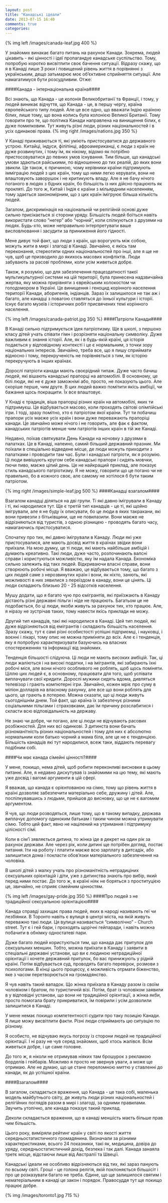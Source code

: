 ```yaml
---
layout: post
title: "Канадські ідеали"
date: 2013-07-15 16:40
comments: true
categories:  
---
```


{% img left /images/canada-leaf.jpg 400 %}

У знайомих винакає багато питань на рахунок Канади. Зокрема, людей цікавить - які цінності і ідеї пропагандуе канадське суспільство. Тому, попробую коротко висвітлити своє бачення ситуації. Відразу скажу, що я в Канаді лише 3 роки і повищений рівень життя в порівнянні з українським, дещо затьмарює моє об’єктивне сприйняття ситуації. Але намагатимуся бути розсудливим. Отже:
<!-- more -->

####Канада - інтернаціональна країна####

Всі знають, що Канада - це колонія Великобританії та Франції, і тому, у людей виникає відчуття, що Канада - це, в першу чергу, країна європейського типу людей. Але це все одно, що вважати Індію країною білих, лише тому, що вона колись була колонією Великої Британії. Тому говорити про те, що політика Канади направлена на винищення білих, є дуже помилковим.  Тут живуть різні люди, різних національностей і в усіх одинакові права.
{% img right /images/nations.jpg 350 %}

У Канаді приживаються ті, які уміють пристосуватися до державного устрою. Китайці, індуси, філіпінці, афроамериканці, є люди з країн не дуже розвинутих, і тому їм, як нікому, відомо як потрібно пристосовуватися до певних умов існування. Тим більше, що канадські умови здаються райськими, по відношенню до тих реалій, до яких вони звикли. Це також, є причиною, чому керівники країни підтримують імміграцію людей з цих країн, тому що ними легко керувати, вони не влаштовують заворушок і не критикують владу.  Але я не бачу нічого поганого в людях з бідних країн, бо більшість із них дійсно працюють як прокляті. До того ж, Китай і Індія є країни з мільярдним населенням, тому здається закономірним, що з цих країн імігруює більша кількість людей. 

Загалом, дискримінація на національній чи релігійній основі дуже сильно присікається зі сторони уряду. Більшість людей боїться навіть використати слово “негер” або “чорний”, коли спілкуються з друзями на людях. Будь-хто, може неправильно інтерпретувати ваше висловлювання і засудити за приниження його гідності. 

Мене дивує той факт, що люди з країн, що ворогують між собою, можуть жити в мирі і злагоді в Канаді. Звичайно, є якісь там переконання, стереотипи одних національностей про інші, але я ще не чув, щоб це призводило до якихось масових конфліктів. Люди забувають за расові проблеми, коли усім живеться добре.

Також, я розумію, що для забезпечення працездатності такої мультикультурної системи на цій території, була принесена надзвичайна жертва, яку можна прирівняти з єврейським холокостом чи голодомором в Україні. Це винищення і геноцид корінного населення території Канади, аборигенів, індіанців. Зараз їх залишилося не так аж і багато, але канадці з повагою ставляться до їхньої культури і історії. Існує багато музеїв і історичних робіт присвячених темі корінного населення.

{% img left /images/canada-patriot.jpg 350 %}
####Патріоти Канади####

В Канаді сильно підтримується ідея патріотизму. Ще в школі, з першоко класу дітей учать співати гімн і розрізняти національну символіку. Дуже важливим є знання історії. Але, як і в будь-якій країні, ця історія подається у відповідному контексті і це є нормальним, з точки зору національних інтересів. Звичайно, треба все, що я пишу сприймати відносно і тому, перекрученість не порівняється з тим, як історію перекручують в інших країнах.


Дорослі патріоти канади мають своєрідний типаж. Дуже часто бачиш людей, які вішають канадські прапорці на автомобілі. В основному, це білі люди, які не є дуже заможнімі або, просто, не показують цього. Але скоріше перше, чим друге. В цих людей важко помітити якісь амбіції, чи бажання щось покращити. Їх все влаштовує.

У Кнаді є традиція, віша прапорці  різних країн на автомобілі, яких ти підтримуєш.  Це відбувається масово, коли проходять світові олімпійські ігри. І тоді,  зразу помітно, хто є патріотом якої країни. Тут ти побачиш прапори усіх маєже усіх країн і вони дуже переважають прапоріці канади. Це звичайно може нічого і не говорить, але фак є фактом, канадських патріотів менше чим патріотів інших країн в тій же Канаді.

Недавно, поїхав святкувати День Канади на ночовку з друзями в палатках. Це в Канаді, напеино, самий більший державний празник. Ми поїхали в спеціально відведене місце, де люди можуть приходити з палатками і проводити там час. Були і канадські патріоти, як я розумію. Ці люди вивішують кругом себе канадські прапори і сидять мовчки, пючи пиво, маєже цілий день. Це не найкращий приклад, але показує стиль канадського патріотизму. Я не можу, говорити що це погано чи не правильно, бо в кожного своє, але самому не хотілося б бути таким патріотом. 

{% img right /images/simple-leaf.jpg 500 %}
####Канадці взагалом####

Взагалом канадці діляться на дві групи. Ті які давно імігрували в Канаду і ті, які народилися тут. Ще є третій тип канадців - це ті, які щойно імігрували, але я не буду їх описувати, бо це люди в яких такракани, які вони привезли з бітьківщини, ще не повилазили. Вони маєже не відрізняються від туристів, з одною різницею - проводять багато часу, намагаючись пристосуватися.

Спочатку про тих, які давно імігрували в Канаду. Люди які уже пристосувалися, але мають досвід життя в країнах звідки вони приїхали. На мою думку, це ті люди, які мають найбільше амбіцій і думають креативно. Такі люди, дуже часто, розпочинають валсні справи і користуються можливістю, яку їм надала Канада. Економіка сильно залежить від такх людей. Відкриваючи власні справи, вони створюють робочі місця. Я вважаю, це відбувається тому, що багато з цих людей саме з нерозвинутих країн і вони, як ніхто, занють,  які можливості в них зявилися з переїздом в канаду, вони це цінять. Ці люди складають близько 20 - 25 відсотків населення. 

Мушу додати, що я багато чую про ємігрантів, які приїзжають в Канаду дістають різні державні пільги і ніде не працюють. Багатьом це не подобається, бо ці люди, якоби живуть за рахунок тих, хто працює. Але, я ніразу не зустрічав таких, тому навести якісь приклади не можу.

Другий тип канадців, такі які народилися в Канаді. Цей тип людей, які дуже відрізняються від емігрантів і складають більшість населення. Зразу скажу, тут є самі різні особистості успішні підприємці, і науковці, і воєнні і лікарі, тому опис не можна приміняти до всіх. Але є і тенденція, яку я попробую характеризувати базуючись на власних спостереженнях та інформації від знайомих.

Тенденція більшості слідуюча. Ці люди не мають високих амбіцій. Так, ці люди жаліються і на високі податки, і на імігрантів, які забирають їхні робочі міся, але вони нічого особливого не роблять, щоб щось поміняти. Ціллю цих людей є, в основному, працювати для того, щоб успівати виплачувати свої кридити. Дорослі мужики сидять вдома, дивляться телевізор і грають компютерні ігри. Звичайно, кожен мріє про суму в міліон долларів на власному рахунку, але все що вони роблять для цього, це грають в лотерею.
Можна сказати, що ці люди живуть сьогоднішнім днем. Той факт, що країна їх забезпечує різними соціальними пільгами і страховками, дає їм причину розслабитися і скласти всю відповідальність на державу.

Не знаю чи добре, чи погано, але ці люди не відчувають расових розбіжностей. Для них всі одинкові. З дитинста вони бачать різноманітність різних національностей і тому для них є абсолютно нормальним коли батько чорний а мама біла, але це не є тенденцією. Більшість канадців які тут народилися, всеж таки, віддають перевагу подібним собі.


####Чи має канада сімейні цінності?####

У мене, покищо, нема дітей, щоб робити переконливі висновки в цьому питанні. Але, я недавно дискутував із знайомими на цю тему, які мають уже досвід і вагомі аргументи в цій сфері. 

Я вважав, що канада є орієнтованою на сімю, тому що рівень життя в країні дозволяє забезпечити матеріально себе, дружину і дітей. Але, поспілкувавшись з людьми, прийшов до висновку, що це не є вагомим аргументом. 

Я чув, що люди розводяться, лише тому, що в такому випадку, держава виплачує допомогу одиноким батькам і таким чином можна утримувати сімю. Тобто цей факт, явно не націлений на утримання і підтримуку цілісності сімї. 

Коли в сім’ї зявляється дитина, то жінка іде в декрет на один рік за рахунок держави. Але через рік, коли дитині ще потрібен догляд, постає питання. Іти на роботу і платити маєже всю зарплату в дитсадік, або залишитися дома і покласти обов’язки матеріального забезпечення на чоловіка. 

В школі дітей з малку учать про різноманітність нетрадиціних сексуальних орієнтацій і діти, уже з дитинства знають про вибір, який перед ними постає. До того ж, в країні ніяк не боряться з проституцією це, звичайно, не сприяє сімейним цінностям. 


{% img left /images/gay-pride.jpg 350 %}
####Про людей з не традиційної сексуальною орієнтацією####

Канада справді захищає права людей, яких в народі називають геї чи лезбіянки. В Торонто навіть є вулиця в центрі міста, на якій живуть переважно такі люди. Ця вулиця називається “символічно” - Church street. Тут є і гей бари, і проходять щорічні гейпаради, і навіть можна побачити в обнімку одностатеві пари. 

Дуже багато людей користуються тим, що канада дає притулок для сексуальних меншин. Тобто, можна приїхати в Канаду і заявити в спеціальні державні установи, що ви є людиною нетрадиційної орієнтації і хочете державний притулок, бо вас принижують у рідній країні. Потім відбувається суд, проводять багато перевірок, розмови з психологами. В кінці цього процессу, є можливість отрмати біженство, яке з часом перетворюється на громадянство.

Я чув навіть такий вападок. Що жінка приїхала в Канаду разом із своїм чоловіком і братом, по туристичній візі. Потім, брат із чоловіком заявили в у відповідні установи, що вони не традиційної орієнтації, а жінка якби, просто помогала брату прикриватися,  їм повірили і усім дозволили залишитися в Канаді.

У мене немає покищо компетентності судити про таку позицію Канади. Я лише можу висвітлити факти. Різні люди сприймають цю ситуацію по різному.

Я особисто, не відчуваю якусь погрозу із сторони людей не традиційної орієнтації. І ні разу не чув серед знайомих, щоб хтось жалівся. Всім живеться добре, і це саме головне. 

До того ж, я ніколи не отримував ніяких там  брошурок з рекламою борделів і гейбарів. Можливо я просто не звернув уваги, а може ще отримаю. Але не думаю, що це стане переломною миттю у ставленні до канади, як до успішної країни.

####Взагалом####

В загалом, складається враження, що Канада  - це така собі, маленька модель майбутнього світу, де живуть люди різних національностей і релігійних поглядів разом в мирі і злагоді, за одними правилами. Звучить утопічно, але канада показує такий приклад.

Деколи складається враження, що в канаді меншість  маєть більше прав чим більшість.

Цього року, виміряли рейтинг країн у світі по якості життя середньостатистичного громадянина. Визначали за різними характеристиками, всього 24 показники, такі як, медицина, довіра до уряду, середньостатистичний дохід, безпека і так далі. Канада занаяла третє місце, відстаючи лише від Австралії та Швеції.

Канадські ідеали не особливо відрізняються від тих, які зараз панують по всьому світі. Гроші - це голона релігія, якій поклоняється більшісіт і про це розказувати багато не треба. Єдине, що ще залишилося святим і нематеріальним в канаді це закон і порядок. Правосуддя тут ще покищо працює добре. 

{% img /images/toronto1.jpg 715 %}
